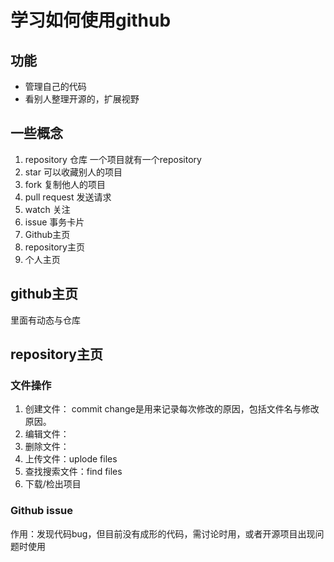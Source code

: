 # 学习如何使用github

## 功能

- 管理自己的代码
- 看别人整理开源的，扩展视野

## 一些概念

1. repository       仓库
   一个项目就有一个repository
2. star
   可以收藏别人的项目
3. fork
   复制他人的项目
4. pull request     发送请求
5. watch            关注
6. issue            事务卡片
7. Github主页
8. repository主页
9. 个人主页

## github主页

里面有动态与仓库

## repository主页

### 文件操作

1. 创建文件：
commit change是用来记录每次修改的原因，包括文件名与修改原因。
2. 编辑文件：
3. 删除文件：
4. 上传文件：uplode files
5. 查找搜索文件：find files
6. 下载/检出项目

### Github issue

作用：发现代码bug，但目前没有成形的代码，需讨论时用，或者开源项目出现问题时使用
